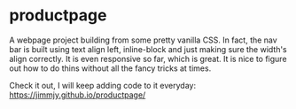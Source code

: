 # productpage

A webpage project building from some pretty vanilla CSS.  In fact, the nav bar is built using text align left, inline-block
and just making sure the width's align correctly.  It is even responsive so far, which is great.  It is nice to figure out
how to do thins without all the fancy tricks at times. 

Check it out, I will keep adding code to it everyday: https://jimmjy.github.io/productpage/
